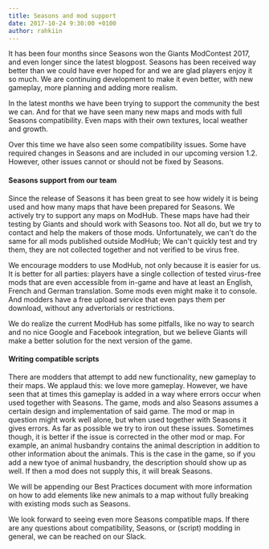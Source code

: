 ```yaml
---
title: Seasons and mod support
date: 2017-10-24 9:30:00 +0100
author: rahkiin
---
```


It has been four months since Seasons won the Giants ModContest 2017, and even longer since the latest blogpost. Seasons has been received way better than we could have ever hoped for and we are glad players enjoy it so much. We are continuing development to make it even better, with new gameplay, more planning and adding more realism.

In the latest months we have been trying to support the community the best we can. And for that we have seen many new maps and mods with full Seasons compatibility. Even maps with their own textures, local weather and growth.

Over this time we have also seen some compatibility issues. Some have required changes in Seasons and are included in our upcoming version 1.2. However, other issues cannot or should not be fixed by Seasons.

#### Seasons support from our team

Since the release of Seasons it has been great to see how widely it is being used and how many maps that have been prepared for Seasons. We actively try to support any maps on ModHub. These maps have had their testing by Giants and should work with Seasons too. Not all do, but we try to contact and help the makers of those mods. Unfortunately, we can't do the same for all mods published outside ModHub; We can't quickly test and try them, they are not collected together and not verified to be virus free.

We encourage modders to use ModHub, not only because it is easier for us. It is better for all parties: players have a single collection of tested virus-free mods that are even accessible from in-game and have at least an English, French and German translation. Some mods even might make it to console. And modders have a free upload service that even pays them per download, without any advertorials or restrictions.

We do realize the current ModHub has some pitfalls, like no way to search and no nice Google and Facebook integration, but we believe Giants will make a better solution for the next version of the game.

#### Writing compatible scripts

There are modders that attempt to add new functionality, new gameplay to their maps. We applaud this: we love more gameplay. However, we have seen that at times this gameplay is added in a way where errors occur when used together with Seasons.
The game, mods and also Seasons assumes a certain design and implementation of said game. The mod or map in question might work well alone, but when used together with Seasons it gives errors. As far as possible we try to iron out these issues.
Sometimes though, it is better if the issue is corrected in the other mod or map.
For example, an animal husbandry contains the animal description in addition to other information about the animals. This is the case in the game, so if you add a new tyoe of animal husbandry, the description should show up as well. If then a mod does not supply this, it will break Seasons.

We will be appending our Best Practices document with more information on how to add elements like new animals to a map without fully breaking with existing mods such as Seasons.

We look forward to seeing even more Seasons compatible maps. If there are any questions about compatibility, Seasons, or (script) modding in general, we can be reached on our Slack.
